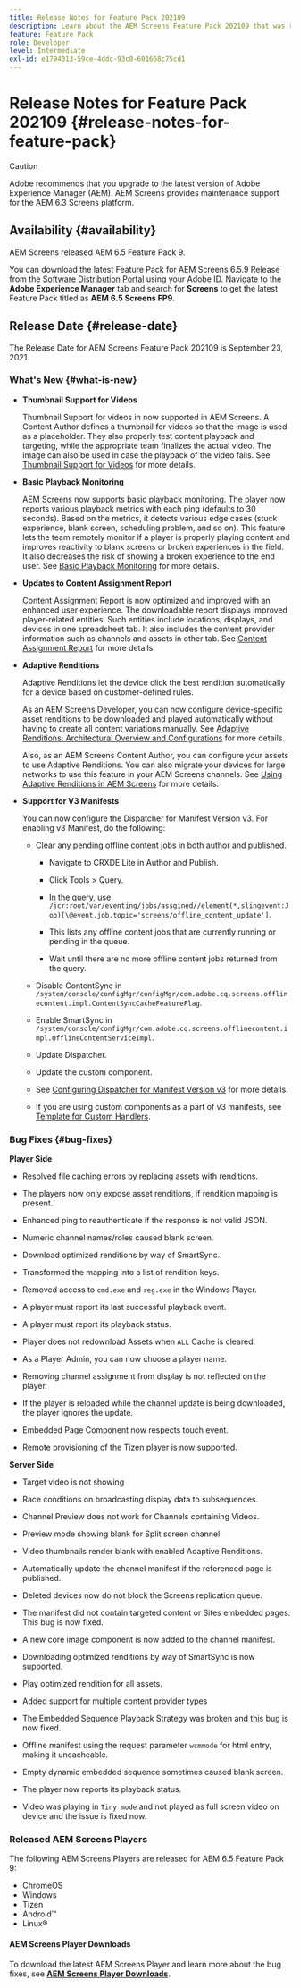 ```yaml
---
title: Release Notes for Feature Pack 202109
description: Learn about the AEM Screens Feature Pack 202109 that was released on September 23, 2021.
feature: Feature Pack
role: Developer
level: Intermediate
exl-id: e1794013-59ce-4ddc-93c0-601668c75cd1
---
```

# Release Notes for Feature Pack 202109 {#release-notes-for-feature-pack}

>[!CAUTION]
>Adobe recommends that you upgrade to the latest version of Adobe Experience Manager (AEM). AEM Screens provides maintenance support for the AEM 6.3 Screens platform.

## Availability {#availability}

AEM Screens released AEM 6.5 Feature Pack 9.

You can download the latest Feature Pack for AEM Screens 6.5.9 Release from the [Software Distribution Portal](https://experience.adobe.com/#/downloads/content/software-distribution/en/aem.html) using your Adobe ID. Navigate to the **Adobe Experience Manager** tab and search for **Screens** to get the latest Feature Pack titled as **AEM 6.5 Screens FP9**.

## Release Date {#release-date}

The Release Date for AEM Screens Feature Pack 202109 is September 23, 2021.

### What's New {#what-is-new}

* **Thumbnail Support for Videos**

   Thumbnail Support for videos in now supported in AEM Screens. A Content Author defines a thumbnail for videos so that the image is used as a placeholder. They also properly test content playback and targeting, while the appropriate team finalizes the actual video. The image can also be used in case the playback of the video fails.
   See [Thumbnail Support for Videos](/help/user-guide/thumbnail-support.md) for more details.

* **Basic Playback Monitoring**

   AEM Screens now supports basic playback monitoring. The player now reports various playback metrics with each ping (defaults to 30 seconds). Based on the metrics, it detects various edge cases (stuck experience, blank screen, scheduling problem, and so on). This feature lets the team remotely monitor if a player is properly playing content and improves reactivity to blank screens or broken experiences in the field. It also decreases the risk of showing a broken experience to the end user.
   See [Basic Playback Monitoring](https://experienceleague.adobe.com/en/docs/experience-manager-screens/user-guide/administering/installing-screens-player#playback-monitoring) for more details.

* **Updates to Content Assignment Report**

   Content Assignment Report is now optimized and improved with an enhanced user experience. The downloadable report displays improved player-related entities. Such entities include locations, displays, and devices in one spreadsheet tab. It also includes the content provider information such as channels and assets in other tab.
   See [Content Assignment Report](/help/user-guide/content-assignment-report.md) for more details.

* **Adaptive Renditions**

   Adaptive Renditions let the device click the best rendition automatically for a device based on customer-defined rules. 
   
   As an AEM Screens Developer, you can now configure device-specific asset renditions to be downloaded and played automatically without having to create all content variations manually. See [Adaptive Renditions: Architectural Overview and Configurations](/help/user-guide/adaptive-renditions.md) for more details.

   Also, as an AEM Screens Content Author, you can configure your assets to use Adaptive Renditions. You can also migrate your devices for large networks to use this feature in your AEM Screens channels. See [Using Adaptive Renditions in AEM Screens](/help/user-guide/using-adaptive-renditions.md) for more details. 

* **Support for V3 Manifests**

   You can now configure the Dispatcher for Manifest Version v3. For enabling v3 Manifest, do the following:

   * Clear any pending offline content jobs in both author and published.

      * Navigate to CRXDE Lite in Author and Publish.

      * Click Tools > Query.

      * In the query, use `/jcr:root/var/eventing/jobs/assgined//element(*,slingevent:Job)[\@event.job.topic='screens/offline_content_update']`.

      * This lists any offline content jobs that are currently running or pending in the queue.

      * Wait until there are no more offline content jobs returned from the query.

   * Disable ContentSync in `/system/console/configMgr/configMgr/com.adobe.cq.screens.offlinecontent.impl.ContentSyncCacheFeatureFlag`.
   
   * Enable SmartSync in `/system/console/configMgr/com.adobe.cq.screens.offlinecontent.impl.OfflineContentServiceImpl`.
   
   * Update Dispatcher.

   * Update the custom component.

   
   * See [Configuring Dispatcher for Manifest Version v3](https://experienceleague.adobe.com/en/docs/experience-manager-screens/user-guide/administering/dispatcher-configurations-aem-screens#configuring-dispatcherv3) for more details.
   * If you are using custom components as a part of v3 manifests, see [Template for Custom Handlers](https://experienceleague.adobe.com/en/docs/experience-manager-screens/user-guide/developing/developing-custom-component-tutorial-develop#custom-handlers).
   

### Bug Fixes {#bug-fixes}

**Player Side**

* Resolved file caching errors by replacing assets with renditions.

* The players now only expose asset renditions, if rendition mapping is present.

* Enhanced ping to reauthenticate if the response is not valid JSON.

* Numeric channel names/roles caused blank screen.

* Download optimized renditions by way of SmartSync.

* Transformed the mapping into a list of rendition keys.

* Removed access to `cmd.exe` and `reg.exe` in the Windows Player.

* A player must report its last successful playback event.

* A player must report its playback status.

* Player does not redownload Assets when `ALL` Cache is cleared.

* As a Player Admin, you can now choose a player name.

* Removing channel assignment from display is not reflected on the player.

* If the player is reloaded while the channel update is being downloaded, the player ignores the update.

* Embedded Page Component now respects touch event.

* Remote provisioning of the Tizen player is now supported.

**Server Side**

* Target video is not showing
* Race conditions on broadcasting display data to subsequences.

* Channel Preview does not work for Channels containing Videos.

* Preview mode showing blank for Split screen channel.

* Video thumbnails render blank with enabled Adaptive Renditions.

* Automatically update the channel manifest if the referenced page is published.

* Deleted devices now do not block the Screens replication queue.

* The manifest did not contain targeted content or Sites embedded pages. This bug is now fixed.

* A new core image component is now added to the channel manifest.

* Downloading optimized renditions by way of SmartSync is now supported.

* Play optimized rendition for all assets.

* Added support for multiple content provider types

* The Embedded Sequence Playback Strategy was broken and this bug is now fixed.

* Offline manifest using the request parameter `wcmmode` for html entry, making it uncacheable.

* Empty dynamic embedded sequence sometimes caused blank screen.

* The player now reports its playback status.

* Video was playing in `Tiny mode` and not played as full screen video on device and the issue is fixed now.

### Released AEM Screens Players

The following AEM Screens Players are released for AEM 6.5 Feature Pack 9:

* ChromeOS
* Windows
* Tizen
* Android&trade;
* Linux&reg;

#### AEM Screens Player Downloads

To download the latest AEM Screens Player and learn more about the bug fixes, see **[AEM Screens Player Downloads](https://download.macromedia.com/screens/index.html)**.
